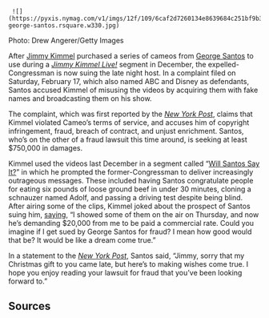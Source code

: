      ![](https://pyxis.nymag.com/v1/imgs/12f/109/6caf2d7260134e8639684c251bf9b3331e-george-santos.rsquare.w330.jpg)

Photo: Drew Angerer/Getty Images

After [Jimmy Kimmel](https://www.vulture.com/article/oscars-2024-everything-we-know.html) purchased a series of cameos from [George Santos](https://www.vulture.com/article/george-santos-ziwe-interview.html) to use during a [_Jimmy Kimmel Live!_](https://www.vulture.com/article/katy-perry-leaving-american-idol-new-music.html) segment in December, the expelled-Congressman is now suing the late night host. In a complaint filed on Saturday, February 17, which also named ABC and Disney as defendants, Santos accused Kimmel of misusing the videos by acquiring them with fake names and broadcasting them on his show.

The complaint, which was first reported by the [_New York Post_](https://nypost.com/2024/02/17/us-news/lyin-expelled-ex-rep-george-santos-makes-jimmy-kimmels-wishes-come-true-by-suing-host-over-misusing-cameo-clips/), claims that Kimmel violated Cameo’s terms of service, and accuses him of copyright infringement, fraud, breach of contract, and unjust enrichment. Santos, who’s on the other of a fraud lawsuit this time around, is seeking at least $750,000 in damages.

Kimmel used the videos last December in a segment called “[Will Santos Say It?](https://www.youtube.com/watch?v=iyoRHDkJKlo)” in which he prompted the former-Congressman to deliver increasingly outrageous messages. These included having Santos congratulate people for eating six pounds of loose ground beef in under 30 minutes, cloning a schnauzer named Adolf, and passing a driving test despite being blind. After airing some of the clips, Kimmel joked about the prospect of Santos suing him, [saying](https://www.youtube.com/watch?v=5-4SUO4Rlik), “I showed some of them on the air on Thursday, and now he’s demanding $20,000 from me to be paid a commercial rate. Could you imagine if I get sued by George Santos for fraud? I mean how good would that be? It would be like a dream come true.”

In a statement to the [_New York Post_](https://nypost.com/2024/02/17/us-news/lyin-expelled-ex-rep-george-santos-makes-jimmy-kimmels-wishes-come-true-by-suing-host-over-misusing-cameo-clips/), Santos said, “Jimmy, sorry that my Christmas gift to you came late, but here’s to making wishes come true. I hope you enjoy reading your lawsuit for fraud that you’ve been looking forward to.”

## Sources